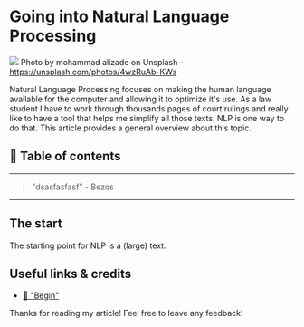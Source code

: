 # Going into Natural Language Processing


[<img src="https://images.unsplash.com/photo-1502790671504-542ad42d5189?auto=format&fit=crop&w=1500&q=60&ixid=dW5zcGxhc2guY29tOzs7Ozs%3D">](
https://unsplash.com/photos/4wzRuAb-KWs)
Photo by mohammad alizade on Unsplash - https://unsplash.com/photos/4wzRuAb-KWs


Natural Language Processing focuses on making the human language available for the computer and allowing it to optimize it's use. As a law student I have to work through thousands pages of court rulings and really like to have a tool that helps me simplify all those texts. NLP is one way to do that. This article provides a general overview about this topic.


## 📄 Table of contents


---
>"dsasfasfasf"  - Bezos
---

## The start

The starting point for NLP is a (large) text. 



## Useful links & credits
- [📄 "Begin"](afgafgadgads)



Thanks for reading my article! Feel free to leave any feedback! 


<!-- Written by Daniel Deutsch (deudan1010@gmail.com) -->
